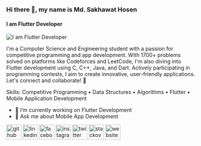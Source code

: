 ### Hi there 👋, my name is Md. Sakhawat Hosen
#### I am Flutter Developer
![I am Flutter Developer](https://scontent.fdac5-1.fna.fbcdn.net/v/t39.30808-6/422259356_1748092679025868_3380399241972310492_n.jpg?_nc_cat=111&ccb=1-7&_nc_sid=6ee11a&_nc_eui2=AeFKy8BcaqBJtR5yJQ4gfq6tuR9fxwACFRG5H1_HAAIVEdomq_U-oOVCSLn3tBTq7pvT0Eeiv0eM8hHFA0kVhZH7&_nc_ohc=nsi3LskN9BsQ7kNvgHit9xv&_nc_ht=scontent.fdac5-1.fna&oh=00_AYDiPM6QqU7iWufYd5JqtynJm7Onvzn1XuENgPRZkY_ruw&oe=669A7DA3)

I'm a Computer Science and Engineering student with a passion for competitive programming and app development. With 1700+ problems solved on platforms like Codeforces and LeetCode, I'm also diving into Flutter development using C, C++, Java, and Dart. Actively participating in programming contests, I aim to create innovative, user-friendly applications. Let's connect and collaborate! 🚀

Skills: Competitive Programming • Data Structures • Algorithms • Flutter • Mobile Application Development

- 🔭 I’m currently working on Flutter Development 
- 💬 Ask me about Mobile App Development 


[<img src='https://cdn.jsdelivr.net/npm/simple-icons@3.0.1/icons/github.svg' alt='github' height='40'>](https://github.com/https://github.com/ShRudra88)  [<img src='https://cdn.jsdelivr.net/npm/simple-icons@3.0.1/icons/linkedin.svg' alt='linkedin' height='40'>](https://www.linkedin.com/in/https://www.linkedin.com/in/shr88//)  [<img src='https://cdn.jsdelivr.net/npm/simple-icons@3.0.1/icons/facebook.svg' alt='facebook' height='40'>](https://www.facebook.com/https://www.facebook.com/s.h.rudra88)  [<img src='https://cdn.jsdelivr.net/npm/simple-icons@3.0.1/icons/instagram.svg' alt='instagram' height='40'>](https://www.instagram.com/https://www.instagram.com/s.h.rudra88//)  [<img src='https://cdn.jsdelivr.net/npm/simple-icons@3.0.1/icons/twitter.svg' alt='twitter' height='40'>](https://twitter.com/https://twitter.com/HRudra88)  [<img src='https://cdn.jsdelivr.net/npm/simple-icons@3.0.1/icons/stackoverflow.svg' alt='stackoverflow' height='40'>](https://stackoverflow.com/users/https://stackoverflow.com/users/25552622/md-sakhawat-hosen)  [<img src='https://cdn.jsdelivr.net/npm/simple-icons@3.0.1/icons/icloud.svg' alt='website' height='40'>](https://www.stopstalk.com/user/profile/s_h_rudra88)  

